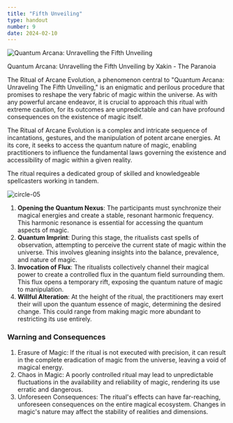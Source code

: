 ```yaml
---
title: "Fifth Unveiling"
type: handout
number: 9
date: 2024-02-10
---
```


![Quantum Arcana: Unravelling the Fifth Unveiling](/session-reports/assets/images/handouts/fifth-unveiling-01.png)

Quantum Arcana: Unravelling the Fifth Unveiling
by Xakin - The Paranoia

The Ritual of Arcane Evolution, a phenomenon central to "Quantum Arcana: Unraveling The Fifth Unveiling," is an enigmatic and perilous procedure that promises to reshape the very fabric of magic within the universe. As with any powerful arcane endeavor, it is crucial to approach this ritual with extreme caution, for its outcomes are unpredictable and can have profound consequences on the existence of magic itself.

The Ritual of Arcane Evolution is a complex and intricate sequence of incantations, gestures, and the manipulation of potent arcane energies. At its core, it seeks to access the quantum nature of magic, enabling practitioners to influence the fundamental laws governing the existence and accessibility of magic within a given reality.

The ritual requires a dedicated group of skilled and knowledgeable spellcasters working in tandem.

![circle-05](/session-reports/assets/images/handouts/circle-05.png)

1. **Opening the Quantum Nexus**: The participants must synchronize their magical energies and create a stable, resonant harmonic frequency. This harmonic resonance is essential for accessing the quantum aspects of magic.
2. **Quantum Imprint**: During this stage, the ritualists cast spells of observation, attempting to perceive the current state of magic within the universe. This involves gleaning insights into the balance, prevalence, and nature of magic.
3. **Invocation of Flux**: The ritualists collectively channel their magical power to create a controlled flux in the quantum field surrounding them. This flux opens a temporary rift, exposing the quantum nature of magic to manipulation.
4. **Willful Alteration**: At the height of the ritual, the practitioners may exert their will upon the quantum essence of magic, determining the desired change. This could range from making magic more abundant to restricting its use entirely.

### Warning and Consequences

1. Erasure of Magic: If the ritual is not executed with precision, it can result in the complete eradication of magic from the universe, leaving a void of magical energy.
2. Chaos in Magic: A poorly controlled ritual may lead to unpredictable fluctuations in the availability and reliability of magic, rendering its use erratic and dangerous.
3. Unforeseen Consequences: The ritual's effects can have far-reaching, unforeseen consequences on the entire magical ecosystem. Changes in magic's nature may affect the stability of realities and dimensions.